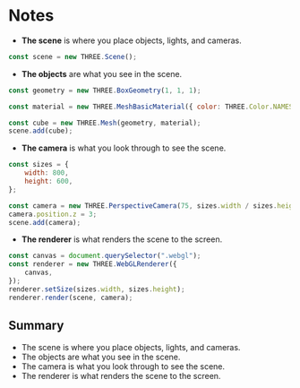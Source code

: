 # Notes

-   **The scene** is where you place objects, lights, and cameras.

```js
const scene = new THREE.Scene();
```

-   **The objects** are what you see in the scene.

```js
const geometry = new THREE.BoxGeometry(1, 1, 1);

const material = new THREE.MeshBasicMaterial({ color: THREE.Color.NAMES.red });

const cube = new THREE.Mesh(geometry, material);
scene.add(cube);
```

-   **The camera** is what you look through to see the scene.

```js
const sizes = {
    width: 800,
    height: 600,
};

const camera = new THREE.PerspectiveCamera(75, sizes.width / sizes.height);
camera.position.z = 3;
scene.add(camera);
```

-   **The renderer** is what renders the scene to the screen.

```js
const canvas = document.querySelector(".webgl");
const renderer = new THREE.WebGLRenderer({
    canvas,
});
renderer.setSize(sizes.width, sizes.height);
renderer.render(scene, camera);
```

## Summary

-   The scene is where you place objects, lights, and cameras.
-   The objects are what you see in the scene.
-   The camera is what you look through to see the scene.
-   The renderer is what renders the scene to the screen.
